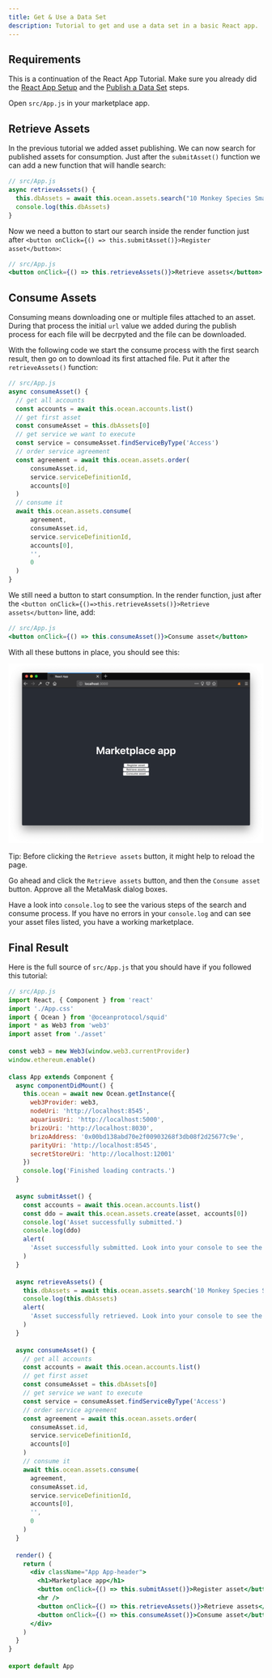 ```yaml
---
title: Get & Use a Data Set
description: Tutorial to get and use a data set in a basic React app.
---
```


## Requirements

This is a continuation of the React App Tutorial. Make sure you already did the [React App Setup](/tutorials/react-setup/) and the [Publish a Data Set](/tutorials/react-publish-data-set/) steps.

Open `src/App.js` in your marketplace app.

## Retrieve Assets

In the previous tutorial we added asset publishing. We can now search for published assets for consumption. Just after the `submitAsset()` function we can add a new function that will handle search:

```js
// src/App.js
async retrieveAssets() {
  this.dbAssets = await this.ocean.assets.search("10 Monkey Species Small")
  console.log(this.dbAssets)
}
```

Now we need a button to start our search inside the render function just after `<button onClick={() => this.submitAsset()}>Register asset</button>`:

```jsx
// src/App.js
<button onClick={() => this.retrieveAssets()}>Retrieve assets</button>
```

## Consume Assets

Consuming means downloading one or multiple files attached to an asset. During that process the initial `url` value we added during the publish process for each file will be decrpyted and the file can be downloaded.

With the following code we start the consume process with the first search result, then go on to download its first attached file. Put it after the `retrieveAssets()` function:

```js
// src/App.js
async consumeAsset() {
  // get all accounts
  const accounts = await this.ocean.accounts.list()
  // get first asset
  const consumeAsset = this.dbAssets[0]
  // get service we want to execute
  const service = consumeAsset.findServiceByType('Access')
  // order service agreement
  const agreement = await this.ocean.assets.order(
      consumeAsset.id,
      service.serviceDefinitionId,
      accounts[0]
  )
  // consume it
  await this.ocean.assets.consume(
      agreement,
      consumeAsset.id,
      service.serviceDefinitionId,
      accounts[0],
      '',
      0
  )
}
```

We still need a button to start consumption. In the render function, just after the `<button onClick={()=>this.retrieveAssets()}>Retrieve assets</button>` line, add:

```jsx
// src/App.js
<button onClick={() => this.consumeAsset()}>Consume asset</button>
```

With all these buttons in place, you should see this:

![React App 05](images/react-app-05.png)

Tip: Before clicking the `Retrieve assets` button, it might help to reload the page.

Go ahead and click the `Retrieve assets` button, and then the `Consume asset` button. Approve all the MetaMask dialog boxes.

Have a look into `console.log` to see the various steps of the search and consume process. If you have no errors in your `console.log` and can see your asset files listed, you have a working marketplace.

## Final Result

Here is the full source of `src/App.js` that you should have if you followed this tutorial:

```jsx
// src/App.js
import React, { Component } from 'react'
import './App.css'
import { Ocean } from '@oceanprotocol/squid'
import * as Web3 from 'web3'
import asset from './asset'

const web3 = new Web3(window.web3.currentProvider)
window.ethereum.enable()

class App extends Component {
  async componentDidMount() {
    this.ocean = await new Ocean.getInstance({
      web3Provider: web3,
      nodeUri: 'http://localhost:8545',
      aquariusUri: 'http://localhost:5000',
      brizoUri: 'http://localhost:8030',
      brizoAddress: '0x00bd138abd70e2f00903268f3db08f2d25677c9e',
      parityUri: 'http://localhost:8545',
      secretStoreUri: 'http://localhost:12001'
    })
    console.log('Finished loading contracts.')
  }

  async submitAsset() {
    const accounts = await this.ocean.accounts.list()
    const ddo = await this.ocean.assets.create(asset, accounts[0])
    console.log('Asset successfully submitted.')
    console.log(ddo)
    alert(
      'Asset successfully submitted. Look into your console to see the response DDO object.'
    )
  }

  async retrieveAssets() {
    this.dbAssets = await this.ocean.assets.search('10 Monkey Species Small')
    console.log(this.dbAssets)
    alert(
      'Asset successfully retrieved. Look into your console to see the search response.'
    )
  }

  async consumeAsset() {
    // get all accounts
    const accounts = await this.ocean.accounts.list()
    // get first asset
    const consumeAsset = this.dbAssets[0]
    // get service we want to execute
    const service = consumeAsset.findServiceByType('Access')
    // order service agreement
    const agreement = await this.ocean.assets.order(
      consumeAsset.id,
      service.serviceDefinitionId,
      accounts[0]
    )
    // consume it
    await this.ocean.assets.consume(
      agreement,
      consumeAsset.id,
      service.serviceDefinitionId,
      accounts[0],
      '',
      0
    )
  }

  render() {
    return (
      <div className="App App-header">
        <h1>Marketplace app</h1>
        <button onClick={() => this.submitAsset()}>Register asset</button>
        <hr />
        <button onClick={() => this.retrieveAssets()}>Retrieve assets</button>
        <button onClick={() => this.consumeAsset()}>Consume asset</button>
      </div>
    )
  }
}

export default App
```
